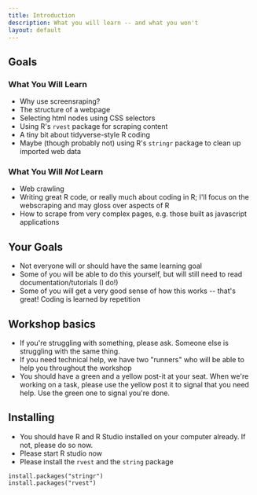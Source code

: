 ```yaml
---
title: Introduction
description: What you will learn -- and what you won't
layout: default
---
```

## Goals

### What You Will Learn
* Why use screensraping?
* The structure of a webpage
* Selecting html nodes using CSS selectors
* Using R's `rvest` package for scraping content
* A tiny bit about tidyverse-style R coding
* Maybe (though probably not) using R's `stringr` package to clean up imported web data

### What You Will _Not_ Learn
* Web crawling
* Writing great R code, or really much about coding in R; I'll focus on the webscraping and may gloss over aspects of R
* How to scrape from very complex pages, e.g. those built as javascript applications

## Your Goals
* Not everyone will or should have the same learning goal
* Some of you will be able to do this yourself, but will still need to read documentation/tutorials (I do!)
* Some of you will get a very good sense of how this works -- that's great! Coding is learned by repetition

## Workshop basics
* If you're struggling with something, please ask. Someone else is struggling with the same thing.
* If you need technical help, we have two "runners" who will be able to help you throughout the workshop
* You should have a green and a yellow post-it at your seat. When we're working on a task, please use the yellow post it to signal that you need help. Use the green one to signal you're done.

## Installing
* You should have R and R Studio installed on your computer already. If not, please do so now.
* Please start R studio now
* Please install the `rvest` and the `string` package
```
install.packages("stringr")
install.packages("rvest")
```
